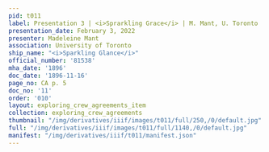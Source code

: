 ```yaml
---
pid: t011
label: Presentation 3 | <i>Sprarkling Grace</i> | M. Mant, U. Toronto | 11
presentation_date: February 3, 2022
presenter: Madeleine Mant
association: University of Toronto
ship_name: "<i>Sparkling Glance</i>"
official_number: '81538'
mha_date: '1896'
doc_date: '1896-11-16'
page_no: CA p. 5
doc_no: '11'
order: '010'
layout: exploring_crew_agreements_item
collection: exploring_crew_agreements
thumbnail: "/img/derivatives/iiif/images/t011/full/250,/0/default.jpg"
full: "/img/derivatives/iiif/images/t011/full/1140,/0/default.jpg"
manifest: "/img/derivatives/iiif/t011/manifest.json"
---
```

